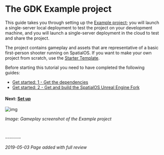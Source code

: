 # The GDK Example project 

This guide takes you through setting up the [Example project](https://github.com/improbable/UnrealGDKExampleProject); you will launch a single-server local deployment to test the project on your development machine, and you will launch a single-server deployment in the cloud to test and share the project. 

The project contains gameplay and assets that are representative of a basic first-person shooter running on SpatialOS. If you want to make your own project from scratch, use the [Starter Template]({{urlRoot}}/content/get-started/gdk-template).

Before starting this tutorial you need to have completed the following guides:

- [Get started: 1 - Get the dependencies]({{urlRoot}}/content/get-started/dependencies)
- [Get started: 2 - Get and build the SpatialOS Unreal Engine Fork]({{urlRoot}}/content/get-started/build-unreal-fork)

#### Next: [Set up]({{urlRoot}}/content/get-started/example-project/exampleproject-setup)

![img]({{assetRoot}}assets/example-project/example-project-headline.png)

_Image: Gameplay screenshot of the Example project_<br/>

</br>

--------<br/>

_2019-05-03 Page added with full review_